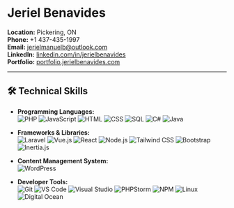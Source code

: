 
# Jeriel Benavides

**Location:** Pickering, ON  
**Phone:** +1 437-435-1997  
**Email:** [jerielmanuelb@outlook.com](mailto:jerielmanuelb@outlook.com)  
**LinkedIn:** [linkedin.com/in/jerielbenavides](https://www.linkedin.com/in/jerielbenavides)  
**Portfolio:** [portfolio.jerielbenavides.com](https://portfolio.jerielbenavides.com)  

---

## 🛠️ Technical Skills

- **Programming Languages:**  
  ![PHP](https://img.shields.io/badge/-PHP-777BB4?style=flat-square&logo=php&logoColor=white)
  ![JavaScript](https://img.shields.io/badge/-JavaScript-F7DF1E?style=flat-square&logo=javascript&logoColor=black)
  ![HTML](https://img.shields.io/badge/-HTML5-E34F26?style=flat-square&logo=html5&logoColor=white)
  ![CSS](https://img.shields.io/badge/-CSS3-1572B6?style=flat-square&logo=css3&logoColor=white)
  ![SQL](https://img.shields.io/badge/-SQL-4479A1?style=flat-square&logo=mysql&logoColor=white)
  ![C#](https://img.shields.io/badge/-C%23-239120?style=flat-square&logo=c-sharp&logoColor=white)
  ![Java](https://img.shields.io/badge/-Java-007396?style=flat-square&logo=java&logoColor=white)

- **Frameworks & Libraries:**  
  ![Laravel](https://img.shields.io/badge/-Laravel-FF2D20?style=flat-square&logo=laravel&logoColor=white)
  ![Vue.js](https://img.shields.io/badge/-Vue.js-4FC08D?style=flat-square&logo=vue-dot-js&logoColor=white)
  ![React](https://img.shields.io/badge/-React-61DAFB?style=flat-square&logo=react&logoColor=black)
  ![Node.js](https://img.shields.io/badge/-Node.js-339933?style=flat-square&logo=node-dot-js&logoColor=white)
  ![Tailwind CSS](https://img.shields.io/badge/-Tailwind_CSS-38B2AC?style=flat-square&logo=tailwind-css&logoColor=white)
  ![Bootstrap](https://img.shields.io/badge/-Bootstrap-7952B3?style=flat-square&logo=bootstrap&logoColor=white)
  ![Inertia.js](https://img.shields.io/badge/-Inertia.js-4B275F?style=flat-square&logo=inertia&logoColor=white)

- **Content Management System:**  
  ![WordPress](https://img.shields.io/badge/-WordPress-21759B?style=flat-square&logo=wordpress&logoColor=white)

- **Developer Tools:**  
  ![Git](https://img.shields.io/badge/-Git-F05032?style=flat-square&logo=git&logoColor=white)
  ![VS Code](https://img.shields.io/badge/-VS_Code-007ACC?style=flat-square&logo=visual-studio-code&logoColor=white)
  ![Visual Studio](https://img.shields.io/badge/-Visual_Studio-5C2D91?style=flat-square&logo=visual-studio&logoColor=white)
  ![PHPStorm](https://img.shields.io/badge/-PHPStorm-000000?style=flat-square&logo=phpstorm&logoColor=white)
  ![NPM](https://img.shields.io/badge/-NPM-CB3837?style=flat-square&logo=npm&logoColor=white)
  ![Linux](https://img.shields.io/badge/-Linux-FCC624?style=flat-square&logo=linux&logoColor=black)
  ![Digital Ocean](https://img.shields.io/badge/-Digital_Ocean-0080FF?style=flat-square&logo=digitalocean&logoColor=white)


